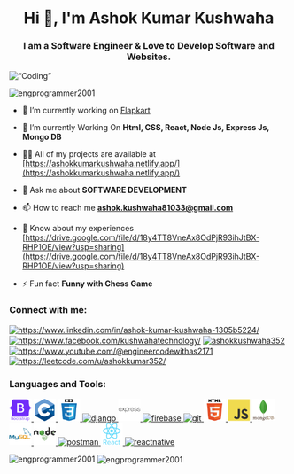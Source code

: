 


<h1 align="center">Hi 👋, I'm Ashok Kumar Kushwaha</h1>
<h3 align="center">I am a Software Engineer & Love to Develop Software and Websites.</h3>

<img align=“right” alt=“Coding” width=“400” src=“[[[https://user-images.githubusercontent.com/74038190/212749447-bfb7e725-6987-49d9-ae85-2015e3e7cc41.gif](https://camo.githubusercontent.com/edd6a178ee6a4b30c0bf595da631485f25e8a863620e3efe386969cc11e70bc3/68747470733a2f2f7374617469632e7769787374617469632e636f6d2f6d656469612f6262653634325f36323431346535306265663334636532386462316166616266353566313765637e6d76322e676966)](https://miro.medium.com/v2/resize:fit:1400/1*SYTArEGxMALeKHPmIu-mPA.gif)](https://miro.medium.com/v2/resize:fit:1400/1*SYTArEGxMALeKHPmIu-mPA.gif)” />

<p align="left"> <img src="https://komarev.com/ghpvc/?username=engprogrammer2001&label=Profile%20views&color=0e75b6&style=flat" alt="engprogrammer2001" /> </p>

- 🔭 I’m currently working on [Flapkart](https://flapkart.in/)

- 🌱 I’m currently Working On **Html, CSS, React, Node Js, Express Js, Mongo DB**

- 👨‍💻 All of my projects are available at [https://ashokkumarkushwaha.netlify.app/](https://ashokkumarkushwaha.netlify.app/)

- 💬 Ask me about **SOFTWARE DEVELOPMENT**

- 📫 How to reach me **ashok.kushwaha81033@gmail.com**

- 📄 Know about my experiences [https://drive.google.com/file/d/18y4TT8VneAx8OdPjR93ihJtBX-RHP1OE/view?usp=sharing](https://drive.google.com/file/d/18y4TT8VneAx8OdPjR93ihJtBX-RHP1OE/view?usp=sharing)

- ⚡ Fun fact **Funny with Chess Game**

<h3 align="left">Connect with me:</h3>
<p align="left">
<a href="https://linkedin.com/in/https://www.linkedin.com/in/ashok-kumar-kushwaha-1305b5224/" target="blank"><img align="center" src="https://raw.githubusercontent.com/rahuldkjain/github-profile-readme-generator/master/src/images/icons/Social/linked-in-alt.svg" alt="https://www.linkedin.com/in/ashok-kumar-kushwaha-1305b5224/" height="30" width="40" /></a>
<a href="https://fb.com/https://www.facebook.com/kushwahatechnology/" target="blank"><img align="center" src="https://raw.githubusercontent.com/rahuldkjain/github-profile-readme-generator/master/src/images/icons/Social/facebook.svg" alt="https://www.facebook.com/kushwahatechnology/" height="30" width="40" /></a>
<a href="https://instagram.com/ashokkushwaha352" target="blank"><img align="center" src="https://raw.githubusercontent.com/rahuldkjain/github-profile-readme-generator/master/src/images/icons/Social/instagram.svg" alt="ashokkushwaha352" height="30" width="40" /></a>
<a href="https://www.youtube.com/c/https://www.youtube.com/@engineercodewithas2171" target="blank"><img align="center" src="https://raw.githubusercontent.com/rahuldkjain/github-profile-readme-generator/master/src/images/icons/Social/youtube.svg" alt="https://www.youtube.com/@engineercodewithas2171" height="30" width="40" /></a>
<a href="https://www.leetcode.com/https://leetcode.com/u/ashokkumar352/" target="blank"><img align="center" src="https://raw.githubusercontent.com/rahuldkjain/github-profile-readme-generator/master/src/images/icons/Social/leet-code.svg" alt="https://leetcode.com/u/ashokkumar352/" height="30" width="40" /></a>
</p>

<h3 align="left">Languages and Tools:</h3>
<p align="left"> <a href="https://getbootstrap.com" target="_blank" rel="noreferrer"> <img src="https://raw.githubusercontent.com/devicons/devicon/master/icons/bootstrap/bootstrap-plain-wordmark.svg" alt="bootstrap" width="40" height="40"/> </a> <a href="https://www.w3schools.com/cpp/" target="_blank" rel="noreferrer"> <img src="https://raw.githubusercontent.com/devicons/devicon/master/icons/cplusplus/cplusplus-original.svg" alt="cplusplus" width="40" height="40"/> </a> <a href="https://www.w3schools.com/css/" target="_blank" rel="noreferrer"> <img src="https://raw.githubusercontent.com/devicons/devicon/master/icons/css3/css3-original-wordmark.svg" alt="css3" width="40" height="40"/> </a> <a href="https://www.djangoproject.com/" target="_blank" rel="noreferrer"> <img src="https://cdn.worldvectorlogo.com/logos/django.svg" alt="django" width="40" height="40"/> </a> <a href="https://expressjs.com" target="_blank" rel="noreferrer"> <img src="https://raw.githubusercontent.com/devicons/devicon/master/icons/express/express-original-wordmark.svg" alt="express" width="40" height="40"/> </a> <a href="https://firebase.google.com/" target="_blank" rel="noreferrer"> <img src="https://www.vectorlogo.zone/logos/firebase/firebase-icon.svg" alt="firebase" width="40" height="40"/> </a> <a href="https://git-scm.com/" target="_blank" rel="noreferrer"> <img src="https://www.vectorlogo.zone/logos/git-scm/git-scm-icon.svg" alt="git" width="40" height="40"/> </a> <a href="https://www.w3.org/html/" target="_blank" rel="noreferrer"> <img src="https://raw.githubusercontent.com/devicons/devicon/master/icons/html5/html5-original-wordmark.svg" alt="html5" width="40" height="40"/> </a> <a href="https://developer.mozilla.org/en-US/docs/Web/JavaScript" target="_blank" rel="noreferrer"> <img src="https://raw.githubusercontent.com/devicons/devicon/master/icons/javascript/javascript-original.svg" alt="javascript" width="40" height="40"/> </a> <a href="https://www.mongodb.com/" target="_blank" rel="noreferrer"> <img src="https://raw.githubusercontent.com/devicons/devicon/master/icons/mongodb/mongodb-original-wordmark.svg" alt="mongodb" width="40" height="40"/> </a> <a href="https://www.mysql.com/" target="_blank" rel="noreferrer"> <img src="https://raw.githubusercontent.com/devicons/devicon/master/icons/mysql/mysql-original-wordmark.svg" alt="mysql" width="40" height="40"/> </a> <a href="https://nodejs.org" target="_blank" rel="noreferrer"> <img src="https://raw.githubusercontent.com/devicons/devicon/master/icons/nodejs/nodejs-original-wordmark.svg" alt="nodejs" width="40" height="40"/> </a> <a href="https://postman.com" target="_blank" rel="noreferrer"> <img src="https://www.vectorlogo.zone/logos/getpostman/getpostman-icon.svg" alt="postman" width="40" height="40"/> </a> <a href="https://reactjs.org/" target="_blank" rel="noreferrer"> <img src="https://raw.githubusercontent.com/devicons/devicon/master/icons/react/react-original-wordmark.svg" alt="react" width="40" height="40"/> </a> <a href="https://reactnative.dev/" target="_blank" rel="noreferrer"> <img src="https://reactnative.dev/img/header_logo.svg" alt="reactnative" width="40" height="40"/> </a> </p>

<p><img align="left" src="https://github-readme-stats.vercel.app/api/top-langs?username=engprogrammer2001&show_icons=true&locale=en&layout=compact" alt="engprogrammer2001" /></p>

<p>&nbsp;<img align="center" src="https://github-readme-stats.vercel.app/api?username=engprogrammer2001&show_icons=true&locale=en" alt="engprogrammer2001" /></p>
